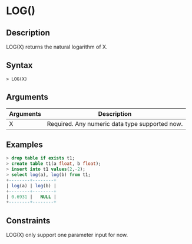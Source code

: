 # **LOG()**

## **Description**

LOG(X) returns the natural logarithm of X.

## **Syntax**

```
> LOG(X)
```

## **Arguments**

|  Arguments   | Description  |
|  ----  | ----  |
| X | Required. Any numeric data type supported now. |

## **Examples**

```sql
> drop table if exists t1;
> create table t1(a float, b float);
> insert into t1 values(2,-2);
> select log(a), log(b) from t1;
+--------+--------+
| log(a) | log(b) |
+--------+--------+
| 0.6931 |   NULL |
+--------+--------+
```

## **Constraints**

LOG(X) only support one parameter input for now. 
